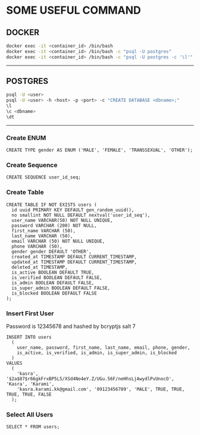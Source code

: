 # SOME USEFUL COMMAND

## DOCKER

```bash
docker exec -it <container_id> /bin/bash
docker exec -it <container_id> /bin/bash -c "psql -U postgres"
docker exec -it <container_id> /bin/bash -c "psql -U postgres -c '\l'"
```

---

## POSTGRES

```bash
psql -U <user>
psql -U <user> -h <host> -p <port> -c "CREATE DATABASE <dbname>;"
\l
\c <dbname>
\dt
```

---

### Create ENUM

```postgres
CREATE TYPE gender AS ENUM ('MALE', 'FEMALE', 'TRANSSEXUAL', 'OTHER');
```

### Create Sequence

```postgres
CREATE SEQUENCE user_id_seq;
```

### Create Table

```postgres
CREATE TABLE IF NOT EXISTS users (
  id uuid PRIMARY KEY DEFAULT gen_random_uuid(),
  no smallint NOT NULL DEFAULT nextval('user_id_seq'),
  user_name VARCHAR(50) NOT NULL UNIQUE,
  password VARCHAR (200) NOT NULL,
  first_name VARCHAR (50),
  last_name VARCHAR (50),
  email VARCHAR (50) NOT NULL UNIQUE,
  phone VARCHAR (50),
  gender gender DEFAULT 'OTHER',
  created_at TIMESTAMP DEFAULT CURRENT_TIMESTAMP,
  updated_at TIMESTAMP DEFAULT CURRENT_TIMESTAMP,
  deleted_at TIMESTAMP,
  is_active BOOLEAN DEFAULT TRUE,
  is_verified BOOLEAN DEFAULT FALSE,
  is_admin BOOLEAN DEFAULT FALSE,
  is_super_admin BOOLEAN DEFAULT FALSE,
  is_blocked BOOLEAN DEFAULT FALSE
);
```

### Insert First User

Password is 12345678 and hashed by bcryptjs salt 7

```postgres
INSERT INTO users
  (
    user_name, password, first_name, last_name, email, phone, gender,
    is_active, is_verified, is_admin, is_super_admin, is_blocked
  )
VALUES
  (
    'kasra', '$2a$07$r66gkFrxBP5L5/XSd4No4eY.Z/UGu.56F/neHhsLjAwydlPvUnocO', 'Kasra', 'Karami',
    'kasra.karami.kk@gmail.com', '09123456789', 'MALE', TRUE, TRUE, TRUE, TRUE, FALSE
  );
```

### Select All Users

```postgres
SELECT * FROM users;
```
